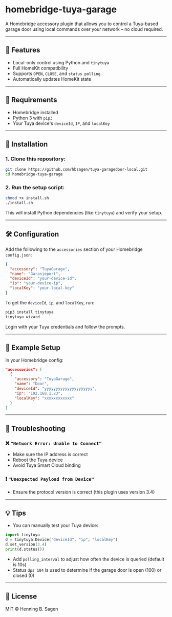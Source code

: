 # homebridge-tuya-garage

A Homebridge accessory plugin that allows you to control a Tuya-based garage door using local commands over your network – no cloud required.

---

## 🚀 Features

- Local-only control using Python and `tinytuya`
- Full HomeKit compatibility
- Supports `OPEN`, `CLOSE`, and `status polling`
- Automatically updates HomeKit state

---

## 🔧 Requirements

- Homebridge installed
- Python 3 with `pip3`
- Your Tuya device's `deviceId`, `IP`, and `localKey`

---

## 📆 Installation

### 1. Clone this repository:
```bash
git clone https://github.com/hbsagen/tuya-garagedoor-local.git
cd homebridge-tuya-garage
```

### 2. Run the setup script:
```bash
chmod +x install.sh
./install.sh
```

This will install Python dependencies (like `tinytuya`) and verify your setup.

---

## 🛠 Configuration

Add the following to the `accessories` section of your Homebridge `config.json`:

```json
{
  "accessory": "TuyaGarage",
  "name": "Garasjeport",
  "deviceId": "your-device-id",
  "ip": "your-device-ip",
  "localKey": "your-local-key"
}
```

To get the `deviceId`, `ip`, and `localKey`, run:

```bash
pip3 install tinytuya
tinytuya wizard
```

Login with your Tuya credentials and follow the prompts.

---

## 🧪 Example Setup

In your Homebridge config:

```json
"accessories": [
  {
    "accessory": "TuyaGarage",
    "name": "Door",
    "deviceId": "yyyyyyyyyyyyyyyyyyyyy",
    "ip": "192.168.1.23",
    "localKey": "xxxxxxxxxxxx"
  }
]
```

---

## 🧰 Troubleshooting

### ❌ `"Network Error: Unable to Connect"`
- Make sure the IP address is correct
- Reboot the Tuya device
- Avoid Tuya Smart Cloud binding

### ❗ `"Unexpected Payload from Device"`
- Ensure the protocol version is correct (this plugin uses version 3.4)

---

## 💡 Tips

- You can manually test your Tuya device:
```python
import tinytuya
d = tinytuya.Device("deviceId", "ip", "localKey")
d.set_version(3.4)
print(d.status())
```

- Add `polling_interval` to adjust how often the device is queried (default is 10s)
- Status `dps 104` is used to determine if the garage door is open (100) or closed (0)

---

## 📜 License

MIT © Henning B. Sagen

